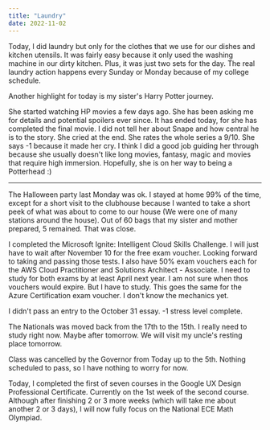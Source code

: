 ```yaml
---
title: "Laundry"
date: 2022-11-02
---
```


Today, I did laundry but only for the clothes that we use for our dishes and kitchen utensils. It was fairly easy because it only used the washing machine in our dirty kitchen. Plus, it was just two sets for the day. The real laundry action happens every Sunday or Monday because of my college schedule.

Another highlight for today is my sister's Harry Potter journey. 

She started watching HP movies a few days ago. She has been asking me for details and potential spoilers ever since. It has ended today, for she has completed the final movie. I did not tell her about Snape and how central he is to the story. She cried at the end. She rates the whole series a 9/10. She says -1 because it made her cry. I think I did a good job guiding her through because she usually doesn't like long movies, fantasy, magic and movies that require high immersion. Hopefully, she is on her way to being a Potterhead :)

-----------------------------------

The Halloween party last Monday was ok. I stayed at home 99% of the time, except for a short visit to the clubhouse because I wanted to take a short peek of what was about to come to our house (We were one of many stations around the house). Out of 60 bags that my sister and mother prepared, 5 remained. That was close.

I completed the Microsoft Ignite: Intelligent Cloud Skills Challenge. I will just have to wait after November 10 for the free exam voucher. Looking forward to taking and passing those tests. I also have 50% exam vouchers each for the AWS Cloud Practitioner and Solutions Architect - Associate. I need to study for both exams by at least April next year. I am not sure when thos vouchers would expire. But I have to study. This goes the same for the Azure Certification exam voucher. I don't know the mechanics yet.

I didn't pass an entry to the October 31 essay. -1 stress level complete.

The Nationals was moved back from the 17th to the 15th. I really need to study right now. Maybe after tomorrow. We will visit my uncle's resting place tomorrow.

Class was cancelled by the Governor from Today up to the 5th. Nothing scheduled to pass, so I have nothing to worry for now.

Today, I completed the first of seven courses in the Google UX Design Professional Certificate. Currently on the 1st week of the second course. Although after finishing 2 or 3 more weeks (which will take me about another 2 or 3 days), I will now fully focus on the National ECE Math Olympiad.